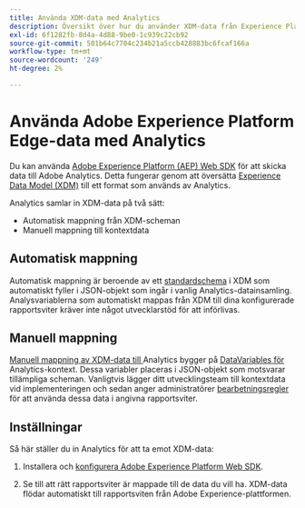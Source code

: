```yaml
---
title: Använda XDM-data med Analytics
description: Översikt över hur du använder XDM-data från Experience Platform i Adobe Analytics
exl-id: 6f1282fb-8d4a-4d88-9be0-1c939c22cb92
source-git-commit: 501b64c7704c234b21a5ccb428883bc6fcaf166a
workflow-type: tm+mt
source-wordcount: '249'
ht-degree: 2%

---
```


# Använda Adobe Experience Platform Edge-data med Analytics

Du kan använda [Adobe Experience Platform (AEP) Web SDK](https://experienceleague.adobe.com/docs/experience-platform/tags/extensions/adobe/sdk/overview.html) för att skicka data till Adobe Analytics. Detta fungerar genom att översätta [Experience Data Model (XDM)](https://experienceleague.adobe.com/docs/experience-platform/xdm/home.html?lang=sv) till ett format som används av Analytics.

Analytics samlar in XDM-data på två sätt:

* Automatisk mappning från XDM-scheman
* Manuell mappning till kontextdata

## Automatisk mappning

Automatisk mappning är beroende av ett [standardschema](https://experienceleague.adobe.com/docs/experience-platform/xdm/schema/composition.html) i XDM som automatiskt fyller i JSON-objekt som ingår i vanlig Analytics-datainsamling. Analysvariablerna som automatiskt mappas från XDM till dina konfigurerade rapportsviter kräver inte något utvecklarstöd för att införlivas.

## Manuell mappning

[Manuell mappning av XDM-data till ](xdm-manual.md) Analytics bygger på  [DataVariables för ](../vars/page-vars/contextdata.md) Analytics-kontext. Dessa variabler placeras i JSON-objekt som motsvarar tillämpliga scheman. Vanligtvis lägger ditt utvecklingsteam till kontextdata vid implementeringen och sedan anger administratörer [bearbetningsregler](/help/admin/admin/c-processing-rules/c-processing-rules-configuration/t-processing-rules.md) för att använda dessa data i angivna rapportsviter.

## Inställningar

Så här ställer du in Analytics för att ta emot XDM-data:

1. Installera och [konfigurera ](https://experienceleague.adobe.com/docs/experience-platform/edge/fundamentals/configuring-the-sdk.html) [Adobe Experience Platform Web SDK](https://experienceleague.adobe.com/docs/experience-platform/edge/fundamentals/installing-the-sdk.html).

2. Se till att rätt rapportsviter är mappade till de data du vill ha. XDM-data flödar automatiskt till rapportsviten från Adobe Experience-plattformen.
